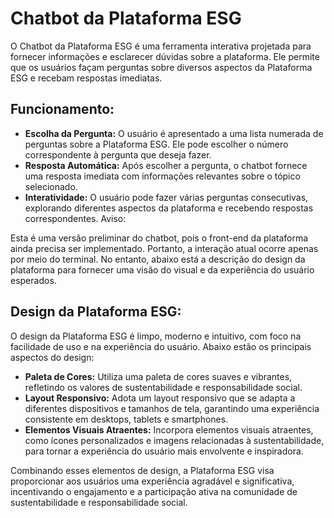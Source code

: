 # Chatbot da Plataforma ESG

O Chatbot da Plataforma ESG é uma ferramenta interativa projetada para fornecer informações e esclarecer dúvidas sobre a plataforma. Ele permite que os usuários façam perguntas sobre diversos aspectos da Plataforma ESG e recebam respostas imediatas.

## Funcionamento:

- **Escolha da Pergunta:** O usuário é apresentado a uma lista numerada de perguntas sobre a Plataforma ESG. Ele pode escolher o número correspondente à pergunta que deseja fazer.
- **Resposta Automática:** Após escolher a pergunta, o chatbot fornece uma resposta imediata com informações relevantes sobre o tópico selecionado.
- **Interatividade:** O usuário pode fazer várias perguntas consecutivas, explorando diferentes aspectos da plataforma e recebendo respostas correspondentes.
Aviso:

Esta é uma versão preliminar do chatbot, pois o front-end da plataforma ainda precisa ser implementado. Portanto, a interação atual ocorre apenas por meio do terminal. No entanto, abaixo está a descrição do design da plataforma para fornecer uma visão do visual e da experiência do usuário esperados.

## Design da Plataforma ESG:

O design da Plataforma ESG é limpo, moderno e intuitivo, com foco na facilidade de uso e na experiência do usuário. Abaixo estão os principais aspectos do design:

- **Paleta de Cores:** Utiliza uma paleta de cores suaves e vibrantes, refletindo os valores de sustentabilidade e responsabilidade social.
- **Layout Responsivo:** Adota um layout responsivo que se adapta a diferentes dispositivos e tamanhos de tela, garantindo uma experiência consistente em desktops, tablets e smartphones.
- **Elementos Visuais Atraentes:** Incorpora elementos visuais atraentes, como ícones personalizados e imagens relacionadas à sustentabilidade, para tornar a experiência do usuário mais envolvente e inspiradora.

Combinando esses elementos de design, a Plataforma ESG visa proporcionar aos usuários uma experiência agradável e significativa, incentivando o engajamento e a participação ativa na comunidade de sustentabilidade e responsabilidade social.
